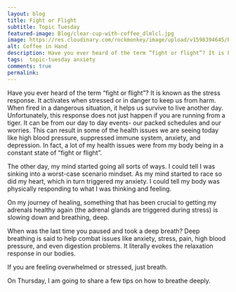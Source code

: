 ```yaml
---
layout: blog
title: Fight or Flight
subtitle: Topic Tuesday
featured-image: Blog/clear-cup-with-coffee_dlmlcl.jpg
image: https://res.cloudinary.com/rockmonkey/image/upload/v1598394645/Blog/clear-cup-with-coffee_dlmlcl.jpg
alt: Coffee in Hand
description: Have you ever heard of the term “fight or flight”? It is known as the stress response. It activates when stressed or in danger to keep us from harm. When fired in a dangerous situation, it helps us survive to live another day. Unfortunately, this response does not just happen if you are running from a tiger.
tags:  topic-tuesday anxiety
comments: true
permalink:
---
```

Have you ever heard of the term “fight or flight”? It is known as the stress response. It activates when stressed or in danger to keep us from harm. When fired in a dangerous situation, it helps us survive to live another day. Unfortunately, this response does not just happen if you are running from a tiger. It can be from our day to day events- our packed schedules and our worries. This can result in some of the health issues we are seeing today like high blood pressure, suppressed immune system, anxiety, and depression. In fact, a lot of my health issues were from my body being in a constant state of “fight or flight”.

The other day, my mind started going all sorts of ways. I could tell I was sinking into a worst-case scenario mindset. As my mind started to race so did my heart, which in turn triggered my anxiety. I could tell my body was physically responding to what I was thinking and feeling.

On my journey of healing, something that has been crucial to getting my adrenals healthy again (the adrenal glands are triggered during stress) is slowing down and breathing, deep.

When was the last time you paused and took a deep breath? Deep breathing is said to help combat issues like anxiety, stress, pain, high blood pressure, and even digestion problems. It literally evokes the relaxation response in our bodies.

If you are feeling overwhelmed or stressed, just breath.

On Thursday, I am going to share a few tips on how to breathe deeply.
